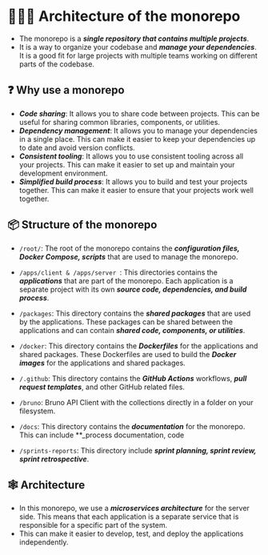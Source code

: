 # 👨🏻‍🔬 Architecture of the monorepo

- The monorepo is a _**single repository that contains multiple projects**_.
- It is a way to organize your codebase and _**manage your dependencies**_. It is a good fit for large projects with
  multiple teams working on different parts of the codebase.

## ❓ Why use a monorepo

- **_Code sharing_**: It allows you to share code between projects. This can be useful for sharing common libraries,
  components, or utilities.
- **_Dependency management_**: It allows you to manage your dependencies in a single place. This can make it easier to
  keep your dependencies up to date and avoid version conflicts.
- **_Consistent tooling_**: It allows you to use consistent tooling across all your projects. This can make it easier to
  set up and maintain your development environment.
- **_Simplified build process_**: It allows you to build and test your projects together. This can make it easier to
  ensure that your projects work well together.

## 📦 Structure of the monorepo

- `/root/`: The root of the monorepo contains the **_configuration files, Docker Compose, scripts_** that are used to
  manage the monorepo.

- `/apps/client & /apps/server `: This directories contains the **_applications_** that are part of the monorepo. Each
  application is a separate
  project with its own **_source code, dependencies, and build process_**.

- `/packages`: This directory contains the **_shared packages_** that are used by the applications. These packages can
  be
  shared between the applications and can contain **_shared code, components, or utilities_**.

- `/docker`: This directory contains the **_Dockerfiles_** for the applications and shared packages. These Dockerfiles
  are
  used to build the **_Docker images_** for the applications and shared packages.

- `/.github`: This directory contains the **_GitHub Actions_** workflows, **_pull request templates_**, and other GitHub
  related files.

- `/bruno`: Bruno API Client with the collections directly in a folder on your filesystem.

- `/docs`: This directory contains the **_documentation_** for the monorepo. This can include \*\*\_process documentation,
  code

- `/sprints-reports`: This directory include **_sprint planning, sprint review, sprint retrospective_**.

## 🕸️ Architecture

- In this monorepo, we use a **_microservices architecture_** for the server side. This means that each application is a
  separate service that is responsible for a specific part of the system.
- This can make it easier to develop, test, and deploy the applications independently.
